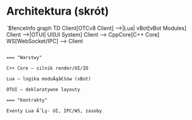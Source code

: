 # Architektura (skrót)

`$fenceInfo
graph TD
  Client[OTCv8 Client] -->|Lua| vBot[vBot Modules]
  Client -->|OTUI| UI[UI System]
  Client --> CppCore[C++ Core]
  WS[WebSocket/IPC] --> Client

```

=== "Warstwy"

C++ Core – silnik render/UI/IO

Lua – logika moduÄąâ€šów (vBot)

OTUI – deklaratywne layouty

=== "Kontrakty"

Eventy Lua Ă˘Ĺş· UI, IPC/WS, zasoby
